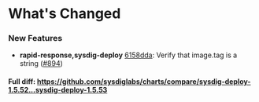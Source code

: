 # What's Changed

### New Features
- **rapid-response,sysdig-deploy** [6158dda](https://github.com/sysdiglabs/charts/commit/6158dda036e90e8493d002b3501479ade32b48c1): Verify that image.tag is a string ([#894](https://github.com/sysdiglabs/charts/issues/894))

#### Full diff: https://github.com/sysdiglabs/charts/compare/sysdig-deploy-1.5.52...sysdig-deploy-1.5.53
